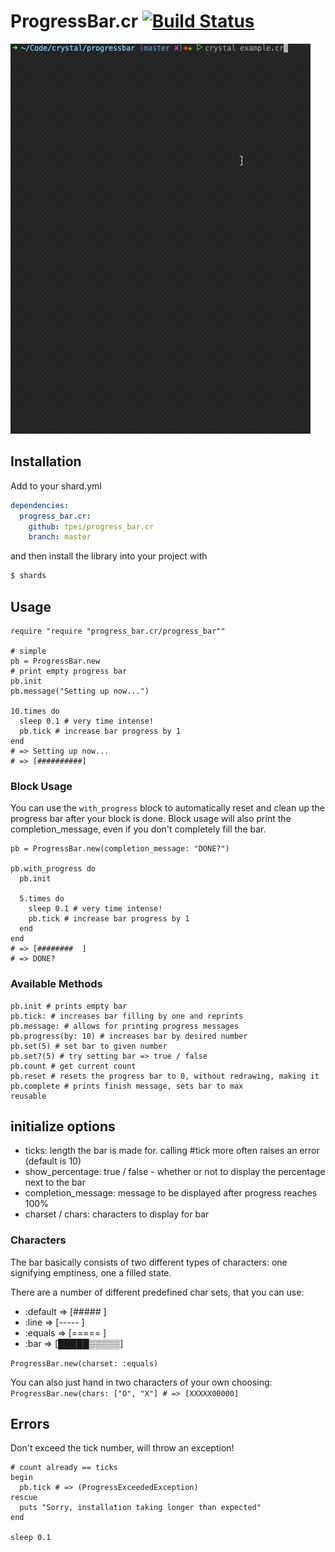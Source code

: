 # ProgressBar.cr [![Build Status](https://travis-ci.org/TPei/progress_bar.cr.svg?branch=master)](https://travis-ci.org/TPei/progress_bar.cr)

![progress animation](https://github.com/tpei/progress_bar.cr/raw/master/demo.gif)

## Installation

Add to your shard.yml

```yaml
dependencies:
  progress_bar.cr:
    github: tpei/progress_bar.cr
    branch: master
```

and then install the library into your project with

```bash
$ shards
```

## Usage

```crystal
require "require "progress_bar.cr/progress_bar""

# simple
pb = ProgressBar.new
# print empty progress bar
pb.init
pb.message("Setting up now...")

10.times do
  sleep 0.1 # very time intense!
  pb.tick # increase bar progress by 1
end
# => Setting up now...
# => [##########]
```

### Block Usage

You can use the `with_progress` block to automatically reset and clean
up the progress bar after your block is done.
Block usage will also print the completion_message, even if you don't
completely fill the bar.

```crystal
pb = ProgressBar.new(completion_message: "DONE?")

pb.with_progress do
  pb.init

  5.times do
    sleep 0.1 # very time intense!
    pb.tick # increase bar progress by 1
  end
end
# => [########  ]
# => DONE?
```

###  Available Methods
```crystal
pb.init # prints empty bar
pb.tick: # increases bar filling by one and reprints
pb.message: # allows for printing progress messages
pb.progress(by: 10) # increases bar by desired number
pb.set(5) # set bar to given number
pb.set?(5) # try setting bar => true / false
pb.count # get current count
pb.reset # resets the progress bar to 0, without redrawing, making it
pb.complete # prints finish message, sets bar to max
reusable
```

## initialize options

- ticks: length the bar is made for. calling #tick more often raises an
  error (default is 10)
- show_percentage: true / false - whether or not to display the
  percentage next to the bar
- completion_message: message to be displayed after progress reaches
  100%
- charset / chars: characters to display for bar

### Characters

The bar basically consists of two different types of characters: one
signifying emptiness, one a filled state.

There are a number of different predefined char sets, that you can use:
- :default => [#####     ]
- :line    => [-----     ]
- :equals  => [=====     ]
- :bar     => [█████▒▒▒▒▒]

`ProgressBar.new(charset: :equals)`

You can also just hand in two characters of your own choosing:
`ProgressBar.new(chars: ["O", "X"] # => [XXXXX00000]`

## Errors

Don't exceed the tick number, will throw an exception!

```crystal
# count already == ticks
begin
  pb.tick # => (ProgressExceededException)
rescue
  puts "Sorry, installation taking longer than expected"
end

sleep 0.1
```
